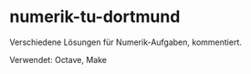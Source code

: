 # numerik-tu-dortmund
Verschiedene Lösungen für Numerik-Aufgaben, kommentiert.  

Verwendet: Octave, Make
